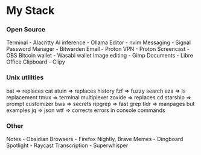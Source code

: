 # My Stack

### Open Source

Terminal - Alacritty
AI inference - Ollama
Editor - nvim
Messaging - Signal
Password Manager - Bitwarden
Email - Proton
VPN - Proton
Screencast - OBS
Bitcoin wallet - Wasabi wallet
Image editing - Gimp
Documents - Libre Office
Clipboard - Clipy

### Unix utilities

bat => replaces cat
atuin => replaces history
fzf => fuzzy search
eza => ls replacement
tmux => terminal multiplexer
zoxide => replaces cd
starship => prompt customizer
bws => secrets
ripgrep => fast grep
tldr => manpages but examples
jq => json
wtf => corrects errors in console commands

### Other

Notes - Obsidian
Browsers - Firefox Nightly, Brave
Memes - Dingboard
Spotlight - Raycast
Transcription - Superwhisper
